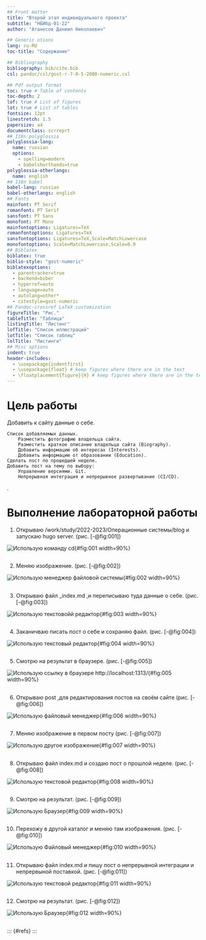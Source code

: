 ```yaml
---
## Front matter
title: "Второй этап индивидуального проекта"
subtitle: "НБИбд-01-22"
author: "Атанесов Даниил Николаевич"

## Generic otions
lang: ru-RU
toc-title: "Содержание"

## Bibliography
bibliography: bib/cite.bib
csl: pandoc/csl/gost-r-7-0-5-2008-numeric.csl

## Pdf output format
toc: true # Table of contents
toc-depth: 2
lof: true # List of figures
lot: true # List of tables
fontsize: 12pt
linestretch: 1.5
papersize: a4
documentclass: scrreprt
## I18n polyglossia
polyglossia-lang:
  name: russian
  options:
	- spelling=modern
	- babelshorthands=true
polyglossia-otherlangs:
  name: english
## I18n babel
babel-lang: russian
babel-otherlangs: english
## Fonts
mainfont: PT Serif
romanfont: PT Serif
sansfont: PT Sans
monofont: PT Mono
mainfontoptions: Ligatures=TeX
romanfontoptions: Ligatures=TeX
sansfontoptions: Ligatures=TeX,Scale=MatchLowercase
monofontoptions: Scale=MatchLowercase,Scale=0.9
## Biblatex
biblatex: true
biblio-style: "gost-numeric"
biblatexoptions:
  - parentracker=true
  - backend=biber
  - hyperref=auto
  - language=auto
  - autolang=other*
  - citestyle=gost-numeric
## Pandoc-crossref LaTeX customization
figureTitle: "Рис."
tableTitle: "Таблица"
listingTitle: "Листинг"
lofTitle: "Список иллюстраций"
lotTitle: "Список таблиц"
lolTitle: "Листинги"
## Misc options
indent: true
header-includes:
  - \usepackage{indentfirst}
  - \usepackage{float} # keep figures where there are in the text
  - \floatplacement{figure}{H} # keep figures where there are in the text
---
```


# Цель работы

Добавить к сайту данные о себе.

    Список добавляемых данных.
        Разместить фотографию владельца сайта.
        Разместить краткое описание владельца сайта (Biography).
        Добавить информацию об интересах (Interests).
        Добавить информацию от образовании (Education).
    Сделать пост по прошедшей неделе.
    Добавить пост на тему по выбору:
        Управление версиями. Git.
        Непрерывная интеграция и непрерывное развертывание (CI/CD).
.

# Выполнение лабораторной работы

1. Открываю  /work/study/2022-2023/Операционные системы/blog и запускаю hugo server. (рис. [-@fig:001])

![ Использую команду cd ](image/1.png){#fig:001 width=90%}

##

2. Меняю изображение. (рис. [-@fig:002])

![ Использую менеджер файловой системы ](image/2.png){#fig:002 width=90%}

##

3. Открываю файл _index.md ,и переписываю туда данные о себе. (рис. [-@fig:003])

![ Использую текстовойй редактор ](image/3.png){#fig:003 width=90%}

##

4. Заканичваю писать пост о себе и сохраняю файл. (рис. [-@fig:004]) 

![ Использую текстовый редактор ](image/4.png){#fig:004 width=90%}

##

5. Смотрю на результат в браузере. (рис. [-@fig:005])

![ Использую ссылку в браузере http://localhost:1313/ ](image/5.png){#fig:005 width=90%}

##

6. Открываю post ,для редактирования постов на своём сайте (рис. [-@fig:006])

![ Использую файловый менеджер ](image/6.png){#fig:006 width=90%}

##

7. Меняю изображение в первом посту (рис. [-@fig:007])

![ Использую другое изображение ](image/7.png){#fig:007 width=90%}

##

8.  Открываю файл index.md и создаю пост о прошлой неделе. (рис. [-@fig:008])

![ Использую текстовой редактор ](image/8.png){#fig:008 width=90%}

##

9. Смотрю на результат. (рис. [-@fig:009])

![ Использую Браузер ](image/9.png){#fig:009 width=90%}

##

10. Перехожу в другой каталог и меняю там изображения. (рис. [-@fig:010])

![ Использую Файловый менеджер ](image/10.png){#fig:010 width=90%}

##

11. Открываю файл index.md и пишу пост о непрерывной интеграции и непрервыной поставкой. (рис. [-@fig:011])

![ Использую текстовой редактор ](image/11.png){#fig:011 width=90%}

##

12. Смотрю на результат. (рис. [-@fig:012])

![ Использую Браузер ](image/12.png){#fig:012 width=90%}

##

::: {#refs}
:::
